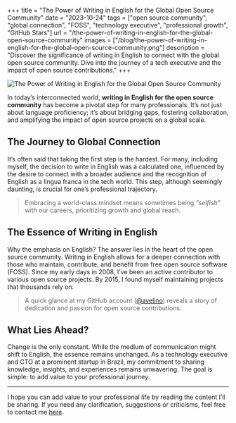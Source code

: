 +++
title = "The Power of Writing in English for the Global Open Source Community"
date = "2023-10-24"
tags = ["open source community", "global connection", "FOSS", "technology executive", "professional growth", "GitHub Stars"]
url = "/the-power-of-writing-in-english-for-the-global-open-source-community"
images = ["/blog/the-power-of-writing-in-english-for-the-global-open-source-community.png"]
description = "Discover the significance of writing in English to connect with the global open source community. Dive into the journey of a tech executive and the impact of open source contributions."
+++

![The Power of Writing in English for the Global Open Source Community](/blog/the-power-of-writing-in-english-for-the-global-open-source-community.png)

In today’s interconnected world, **writing in English for the open source community** has become a pivotal step for many professionals. It’s not just about language proficiency; it’s about bridging gaps, fostering collaboration, and amplifying the impact of open source projects on a global scale.

## The Journey to Global Connection

It’s often said that taking the first step is the hardest. For many, including myself, the decision to write in English was a calculated one, influenced by the desire to connect with a broader audience and the recognition of English as a lingua franca in the tech world. This step, although seemingly daunting, is crucial for one’s professional trajectory.

> Embracing a world-class mindset means sometimes being _“selfish”_ with our careers, prioritizing growth and global reach.

## The Essence of Writing in English

Why the emphasis on English? The answer lies in the heart of the open source community. Writing in English allows for a deeper connection with those who maintain, contribute, and benefit from free open source software (FOSS). Since my early days in 2008, I’ve been an active contributor to various open source projects. By 2015, I found myself maintaining projects that thousands rely on.

> A quick glance at my GitHub account ([@avelino](https://github.com/avelino)) reveals a story of dedication and passion for open source contributions.

## What Lies Ahead?

Change is the only constant. While the medium of communication might shift to English, the essence remains unchanged. As a technology executive and CTO at a prominent startup in Brazil, my commitment to sharing knowledge, insights, and experiences remains unwavering. The goal is simple: to add value to your professional journey.

---

I hope you can add value to your professional life by reading the content I’ll be sharing. If you need any clarification, suggestions or criticisms, feel free to contact me [here](mailto:31996+avelino@users.noreply.github.com).
